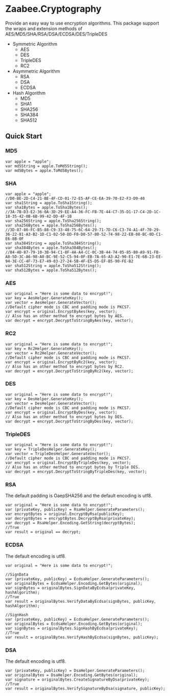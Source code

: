 # Zaabee.Cryptography

Provide an easy way to use encryption algorithms. This package support the wraps and extension methods of AES/MD5/SHA/RSA/DSA/ECDSA/DES/TripleDES

- Symmetric Algorithm
  - AES
  - DES
  - TripleDES
  - RC2
- Asymmetric Algorithm
  - RSA
  - DSA
  - ECDSA
- Hash Algorithm
  - MD5
  - SHA1
  - SHA256
  - SHA384
  - SHA512

## Quick Start

### MD5

```CSharp
var apple = "apple";
var md5String = apple.ToMd5String();
var md5Bytes = apple.ToMd5Bytes();
```

### SHA

```CSharp
var apple = "apple";
//D0-BE-2D-C4-21-BE-4F-CD-01-72-E5-AF-CE-EA-39-70-E2-F3-D9-40
var sha1String = apple.ToSha1String();
var sha1Bytes = apple.ToSha1Bytes();
//3A-7B-D3-E2-36-0A-3D-29-EE-A4-36-FC-FB-7E-44-C7-35-D1-17-C4-2D-1C-18-35-42-0B-6B-99-42-DD-4F-1B
var sha256String = apple.ToSha256String();
var sha256Bytes = apple.ToSha256Bytes();
//3D-87-86-FC-B5-88-C9-33-48-75-6C-64-29-71-7D-C6-C3-74-A1-4F-70-29-36-22-81-A3-B2-1D-C1-02-50-DD-F0-D0-57-80-52-74-98-22-EB-08-BC-0D-C1-E6-8B-0F
var sha384String = apple.ToSha384String();
var sha384Bytes = apple.ToSha384Bytes();
//84-4D-87-79-10-3B-94-C1-8F-4A-A4-CC-0C-3B-44-74-05-85-80-A9-91-FB-A8-5D-3C-A6-98-A0-BC-9E-52-C5-94-0F-EB-7A-65-A3-A2-90-E1-7E-6B-23-EE-94-3E-CC-4F-73-E7-49-03-27-24-5B-4F-E5-D5-EF-B5-90-FE-B2
var sha512String = apple.ToSha512String();
var sha512Bytes = apple.ToSha512Bytes();
```

### AES

```CSharp
var original = "Here is some data to encrypt!";
var key = AesHelper.GenerateKey();
var vector = AesHelper.GenerateVector();
//Default cipher mode is CBC and padding mode is PKCS7.
var encrypt = original.EncryptByAes(key, vector);
// Also has an other method to encrypt bytes by AES.
var decrypt = encrypt.DecryptToStringByAes(key, vector);
```

### RC2

```CSharp
var original = "Here is some data to encrypt!";
var key = Rc2Helper.GenerateKey();
var vector = Rc2Helper.GenerateVector();
//Default cipher mode is CBC and padding mode is PKCS7.
var encrypt = original.EncryptByRc2(key, vector);
// Also has an other method to encrypt bytes by RC2.
var decrypt = encrypt.DecryptToStringByRc2(key, vector);
```

### DES

```CSharp
var original = "Here is some data to encrypt!";
var key = DesHelper.GenerateKey();
var vector = DesHelper.GenerateVector();
//Default cipher mode is CBC and padding mode is PKCS7.
var encrypt = original.EncryptByDes(key, vector);
// Also has an other method to encrypt bytes by DES.
var decrypt = encrypt.DecryptToStringByDes(key, vector);
```

### TripleDES

```CSharp
var original = "Here is some data to encrypt!";
var key = TripleDesHelper.GenerateKey();
var vector = TripleDesHelper.GenerateVector();
//Default cipher mode is CBC and padding mode is PKCS7.
var encrypt = original.EncryptByTripleDes(key, vector);
// Also has an other method to encrypt bytes by Triple DES.
var decrypt = encrypt.DecryptToStringByTripleDes(key, vector);
```

### RSA

The default padding is OaepSHA256 and the default encoding is utf8.

```CSharp
var original = "Here is some data to encrypt!";
var (privateKey, publicKey) = RsaHelper.GenerateParameters();
var encryptBytes = original.EncryptByRsa(publicKey);
var decryptBytes = encryptBytes.DecryptByRsa(privateKey);
var decrypt = RsaHelper.Encoding.GetString(decryptBytes);
//True
var result = original == decrypt;
```

### ECDSA

The default encoding is utf8.

```CSharp
var original = "Here is some data to encrypt!";
```

```CSharp
//SignData
var (privateKey, publicKey) = EcdsaHelper.GenerateParameters();
var originalBytes = EcdsaHelper.Encoding.GetBytes(original);
var signBytes = originalBytes.SignDataByEcdsa(privateKey, hashAlgorithm);
//True
var result = originalBytes.VerifyDataByEcdsa(signBytes, publicKey, hashAlgorithm);
```

```CSharp
//SignHash
var (privateKey, publicKey) = EcdsaHelper.GenerateParameters();
var originalBytes = EcdsaHelper.Encoding.GetBytes(original);
var signBytes = originalBytes.SignHashByEcdsa(privateKey);
//True
var result = originalBytes.VerifyHashByEcdsa(signBytes, publicKey);
```

### DSA

The default encoding is utf8.

```CSharp
var (privateKey, publicKey) = DsaHelper.GenerateParameters();
var originalBytes = DsaHelper.Encoding.GetBytes(original);
var signature = originalBytes.CreateSignatureByDsa(privateKey);
//True
var result = originalBytes.VerifySignatureByDsa(signature, publicKey);
```
